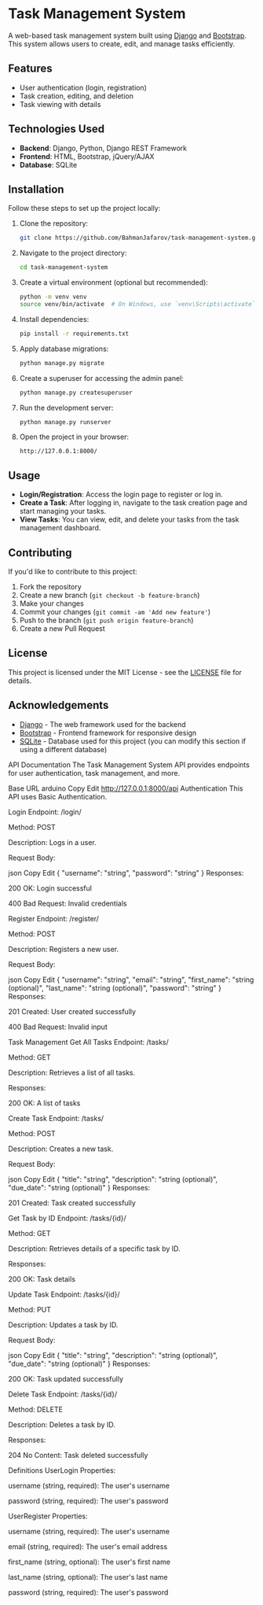 # Task Management System

A web-based task management system built using [Django](https://www.djangoproject.com/) and [Bootstrap](https://getbootstrap.com/). This system allows users to create, edit, and manage tasks efficiently.

## Features

- User authentication (login, registration)
- Task creation, editing, and deletion
- Task viewing with details

## Technologies Used

- **Backend**: Django, Python, Django REST Framework
- **Frontend**: HTML, Bootstrap, jQuery/AJAX
- **Database**: SQLite

## Installation

Follow these steps to set up the project locally:

1. Clone the repository:
    ```bash
    git clone https://github.com/BahmanJafarov/task-management-system.git
    ```

2. Navigate to the project directory:
    ```bash
    cd task-management-system
    ```

3. Create a virtual environment (optional but recommended):
    ```bash
    python -m venv venv
    source venv/bin/activate  # On Windows, use `venv\Scripts\activate`
    ```

4. Install dependencies:
    ```bash
    pip install -r requirements.txt
    ```

5. Apply database migrations:
    ```bash
    python manage.py migrate
    ```

6. Create a superuser for accessing the admin panel:
    ```bash
    python manage.py createsuperuser
    ```

7. Run the development server:
    ```bash
    python manage.py runserver
    ```

8. Open the project in your browser:
    ```
    http://127.0.0.1:8000/
    ```

## Usage

- **Login/Registration**: Access the login page to register or log in.
- **Create a Task**: After logging in, navigate to the task creation page and start managing your tasks.
- **View Tasks**: You can view, edit, and delete your tasks from the task management dashboard.

## Contributing

If you'd like to contribute to this project:

1. Fork the repository
2. Create a new branch (`git checkout -b feature-branch`)
3. Make your changes
4. Commit your changes (`git commit -am 'Add new feature'`)
5. Push to the branch (`git push origin feature-branch`)
6. Create a new Pull Request

## License

This project is licensed under the MIT License - see the [LICENSE](LICENSE) file for details.

## Acknowledgements

- [Django](https://www.djangoproject.com/) - The web framework used for the backend
- [Bootstrap](https://getbootstrap.com/) - Frontend framework for responsive design
- [SQLite](https://www.sqlite.org/) - Database used for this project (you can modify this section if using a different database)


API Documentation
The Task Management System API provides endpoints for user authentication, task management, and more.

Base URL
arduino
Copy
Edit
http://127.0.0.1:8000/api
Authentication
This API uses Basic Authentication.

Login
Endpoint: /login/

Method: POST

Description: Logs in a user.

Request Body:

json
Copy
Edit
{
  "username": "string",
  "password": "string"
}
Responses:

200 OK: Login successful

400 Bad Request: Invalid credentials

Register
Endpoint: /register/

Method: POST

Description: Registers a new user.

Request Body:

json
Copy
Edit
{
  "username": "string",
  "email": "string",
  "first_name": "string (optional)",
  "last_name": "string (optional)",
  "password": "string"
}
Responses:

201 Created: User created successfully

400 Bad Request: Invalid input

Task Management
Get All Tasks
Endpoint: /tasks/

Method: GET

Description: Retrieves a list of all tasks.

Responses:

200 OK: A list of tasks

Create Task
Endpoint: /tasks/

Method: POST

Description: Creates a new task.

Request Body:

json
Copy
Edit
{
  "title": "string",
  "description": "string (optional)",
  "due_date": "string (optional)"
}
Responses:

201 Created: Task created successfully

Get Task by ID
Endpoint: /tasks/{id}/

Method: GET

Description: Retrieves details of a specific task by ID.

Responses:

200 OK: Task details

Update Task
Endpoint: /tasks/{id}/

Method: PUT

Description: Updates a task by ID.

Request Body:

json
Copy
Edit
{
  "title": "string",
  "description": "string (optional)",
  "due_date": "string (optional)"
}
Responses:

200 OK: Task updated successfully

Delete Task
Endpoint: /tasks/{id}/

Method: DELETE

Description: Deletes a task by ID.

Responses:

204 No Content: Task deleted successfully

Definitions
UserLogin
Properties:

username (string, required): The user's username

password (string, required): The user's password

UserRegister
Properties:

username (string, required): The user's username

email (string, required): The user's email address

first_name (string, optional): The user's first name

last_name (string, optional): The user's last name

password (string, required): The user's password
